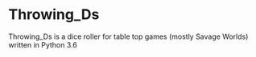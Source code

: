 # Throwing_Ds
Throwing_Ds is a dice roller for table top games (mostly Savage Worlds) written in Python 3.6
